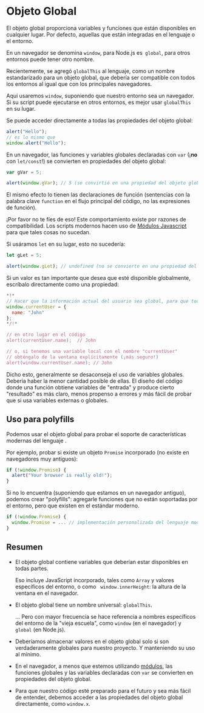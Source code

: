 
# Objeto Global

El objeto global proporciona variables y funciones que están disponibles en cualquier lugar. Por defecto, aquellas que están integradas en el lenguaje o el entorno.

En un navegador se denomina `window`, para Node.js es` global`, para otros entornos puede tener otro nombre.

Recientemente, se agregó `globalThis` al lenguaje, como un nombre estandarizado para un objeto global, que debería ser compatible con todos los entornos al igual que con los principales navegadores.

Aquí usaremos `window`, suponiendo que nuestro entorno sea un navegador. Si su script puede ejecutarse en otros entornos, es mejor usar `globalThis` en su lugar.

Se puede acceder directamente a todas las propiedades del objeto global:

```js run
alert("Hello");
// es lo mismo que
window.alert("Hello");
```

En un navegador, las funciones y variables globales declaradas con `var` (¡**no** con `let/const`!) se convierten en propiedades del objeto global:

```js run untrusted refresh
var gVar = 5;

alert(window.gVar); // 5 (se convirtió en una propiedad del objeto global)
```

El mismo efecto lo tienen las declaraciones de función (sentencias con la palabra clave `function` en el flujo principal del código, no las expresiones de función).

¡Por favor no te fíes de eso! Este comportamiento existe por razones de compatibilidad. Los scripts modernos hacen uso de [Módulos Javascript](info:modules) para que tales cosas no sucedan.

Si usáramos `let` en su lugar, esto no sucedería:

```js run untrusted refresh
let gLet = 5;

alert(window.gLet); // undefined (no se convierte en una propiedad del objeto global)
```

Si un valor es tan importante que desea que esté disponible globalmente, escríbalo directamente como una propiedad:

```js run
*!*
// Hacer que la información actual del usuario sea global, para que todos los scripts puedan acceder a ella
window.currentUser = {
  name: "John"
};
*/!*

// en otro lugar en el código
alert(currentUser.name);  // John

// o, si tenemos una variable local con el nombre "currentUser"
// obténgalo de la ventana explícitamente (¡más seguro!)
alert(window.currentUser.name); // John
```

Dicho esto, generalmente se desaconseja el uso de variables globales. Debería haber la menor cantidad posible de ellas. El diseño del código donde una función obtiene variables de "entrada" y produce cierto "resultado" es más claro, menos propenso a errores y más fácil de probar que si usa variables externas o globales.

## Uso para polyfills

Podemos usar el objeto global para probar el soporte de características modernas del lenguaje .

Por ejemplo, probar si existe un objeto `Promise` incorporado (no existe en navegadores muy antiguos):

```js run
if (!window.Promise) {
  alert("Your browser is really old!");
}
```

Si no lo encuentra (suponiendo que estamos en un navegador antiguo), podemos crear "polyfills": agregarle funciones que no están soportadas por el entorno, pero que existen en el estándar moderno.

```js run
if (!window.Promise) {
  window.Promise = ... // implementación personalizada del lenguaje moderno
}
```

## Resumen

- El objeto global contiene variables que deberían estar disponibles en todas partes.

    Eso incluye JavaScript incorporado, tales como `Array` y valores específicos del entorno, o como ` window.innerHeight`: la altura de la ventana en el navegador.

- El objeto global tiene un nombre universal: `globalThis`.

    ... Pero con mayor frecuencia se hace referencia a nombres específicos del entorno de la "vieja escuela", como `window` (en el navegador) y `global` (en Node.js). 

- Deberíamos almacenar valores en el objeto global solo si son verdaderamente globales para nuestro proyecto. Y manteniendo su uso al mínimo.
- En el navegador, a menos que estemos utilizando [módulos](info:modules), las funciones globales y las variables declaradas con `var` se convierten en propiedades del objeto global.
- Para que nuestro código esté preparado para el futuro y sea más fácil de entender, debemos acceder a las propiedades del objeto global directamente, como `window.x`.
